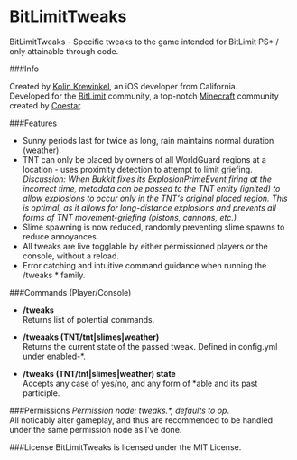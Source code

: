 BitLimitTweaks
==============

BitLimitTweaks - Specific tweaks to the game intended for BitLimit PS* / only attainable through code.

###Info

Created by [Kolin Krewinkel](http://kolinkrewinkel.com/), an iOS developer from California.  
Developed for the [BitLimit](http://maps.bitlimit.com/) community, a top-notch [Minecraft](http://minecraft.net/) community created by [Coestar](http://youtube.com/Coestar). 

###Features

* Sunny periods last for twice as long, rain maintains normal duration (weather).
* TNT can only be placed by owners of all WorldGuard regions at a location - uses proximity detection to attempt to limit griefing.  *Discussion: When Bukkit fixes its ExplosionPrimeEvent firing at the incorrect time, metadata can be passed to the TNT entity (ignited) to allow explosions to occur only in the TNT's original placed region.  This is optimal, as it allows for long-distance explosions and prevents all forms of TNT movement-griefing (pistons, cannons, etc.)*
* Slime spawning is now reduced, randomly preventing slime spawns to reduce annoyances.
* All tweaks are live togglable by either permissioned players or the console, without a reload.
* Error catching and intuitive command guidance when running the /tweaks * family.


###Commands (Player/Console)
* **/tweaks**  
Returns list of potential commands.

* **/tweaaks (TNT/tnt|slimes|weather)**  
Returns the current state of the passed tweak.  Defined in config.yml under enabled-*.

* **/tweaks (TNT/tnt|slimes|weather) state**  
Accepts any case of yes/no, and any form of *able and its past participle.

###Permissions
*Permission node: tweaks.\*, defaults to op*.  
All noticably alter gameplay, and thus are recommended to be handled under the same permission node as I've done.

###License
BitLimitTweaks is licensed under the MIT License.